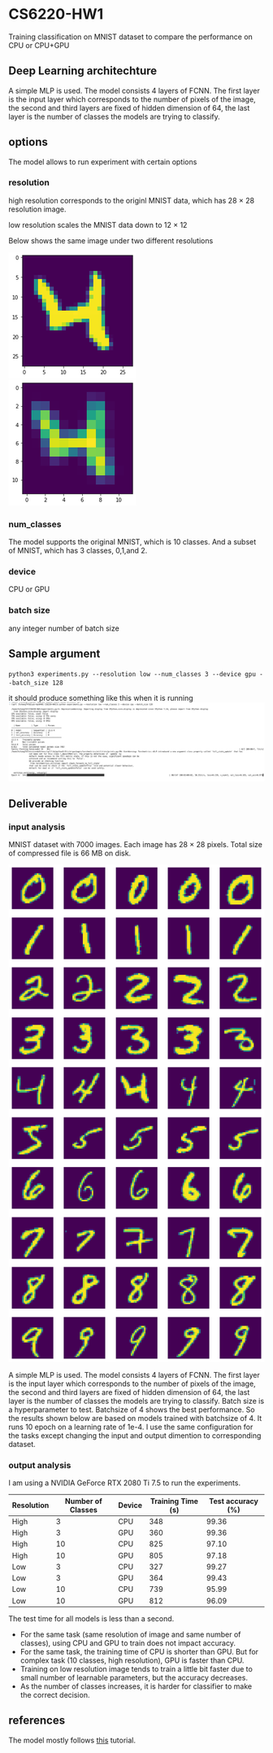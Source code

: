 # CS6220-HW1

Training classification on MNIST dataset to compare the performance on CPU or CPU+GPU

## Deep Learning architechture

A simple MLP is used. The model consists 4 layers of FCNN. The first layer is the input layer which corresponds to the number of pixels of the image, the second and third layers are fixed of hidden dimension of 64, the last layer is the number of classes the models are trying to classify. 

## options
The model allows to run experiment with certain options

### resolution
high resolution corresponds to the originl MNIST data, which has 28 $\times$ 28 resolution image.

low resolution scales the MNIST data down to 12 $\times$ 12

Below shows the same image under two different resolutions

![high resolution](imgs/high_resolution.png "high resolution image")
![low resolution](imgs/low_resolution.png "high resolution image")

### num_classes
The model supports the original MNIST, which is 10 classes. And a subset of MNIST, which has 3 classes, 0,1,and 2.

### device

CPU or GPU

### batch size
any integer number of batch size

## Sample argument

`python3 experiments.py --resolution low --num_classes 3 --device gpu --batch_size 128`

it should produce something like this when it is running
![](imgs/running.png)
## Deliverable
### input analysis
MNIST dataset with 7000 images. Each image has 28 $\times$ 28 pixels. Total size of compressed file is 66 MB on disk. 

![sample images](imgs/sample_imgs.png "sample images")

A simple MLP is used. The model consists 4 layers of FCNN. The first layer is the input layer which corresponds to the number of pixels of the image, the second and third layers are fixed of hidden dimension of 64, the last layer is the number of classes the models are trying to classify. Batch size is a hyperparameter to test. Batchsize of 4 shows the best performance. So the results shown below are based on models trained with batchsize of 4. It runs 10 epoch on a learning rate of 1e-4. I use the same configuration for the tasks except changing the input and output dimention to corresponding dataset.

### output analysis
I am using a NVIDIA GeForce RTX 2080 Ti 7.5 to run the experiments.

| Resolution  | Number of Classes | Device| Training Time (s) |Test accuracy (%)|
| ----------- | ----------- |-------------------|---------------|-------------|
| High        | 3         |CPU   |348|99.36|
| High        | 3         |GPU  | 360|99.36|
| High | 10 |CPU | 825 |97.10|
|High | 10 |GPU | 805|97.18|
|Low | 3 | CPU | 327|99.27|
|Low |3 |GPU| 364 | 99.43|
|Low |10 |CPU|739 | 95.99|
|Low |10 | GPU | 812 |96.09|

The test time for all models is less than a second. 

* For the same task (same resolution of image and same number of classes), using CPU and GPU to train does not impact accuracy. 
* For the same task, the training time of CPU is shorter than GPU. But for complex task (10 classes, high resolution), GPU is faster than CPU.
* Training on low resolution image tends to train a little bit faster due to small number of learnable parameters, but the accuracy decreases. 
* As the number of classes increases, it is harder for classifier to make the correct decision. 



## references
The model mostly follows [this](https://pytorch-lightning.readthedocs.io/en/stable/notebooks/lightning_examples/mnist-hello-world.html) tutorial.
